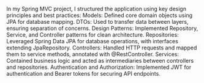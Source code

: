 <p style="text-align: left;">
In my Spring MVC project, I structured the application using key design principles and best practices:
Models: Defined core domain objects using JPA for database mapping.
DTOs: Used to transfer data between layers, ensuring separation of concerns.
Design Patterns: Implemented Repository, Service, and Controller patterns for clean architecture.
Repositories: Leveraged Spring Data JPA for database operations, with interfaces extending JpaRepository.
Controllers: Handled HTTP requests and mapped them to service methods, annotated with @RestController.
Services: Contained business logic and acted as intermediaries between controllers and repositories.
Authentication and Authorization: Implemented JWT for authentication and Bearer tokens for securing API endpoints.
</p>
